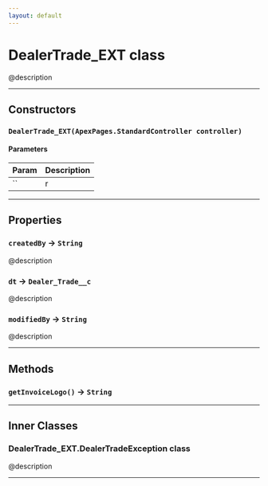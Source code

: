 ```yaml
---
layout: default
---
```

# DealerTrade_EXT class

@description

---
## Constructors
### `DealerTrade_EXT(ApexPages.StandardController controller)`
#### Parameters
|Param|Description|
|-----|-----------|
|`` | r |

---
## Properties

### `createdBy` → `String`

@description

### `dt` → `Dealer_Trade__c`

@description

### `modifiedBy` → `String`

@description

---
## Methods
### `getInvoiceLogo()` → `String`
---
## Inner Classes

### DealerTrade_EXT.DealerTradeException class

@description

---
